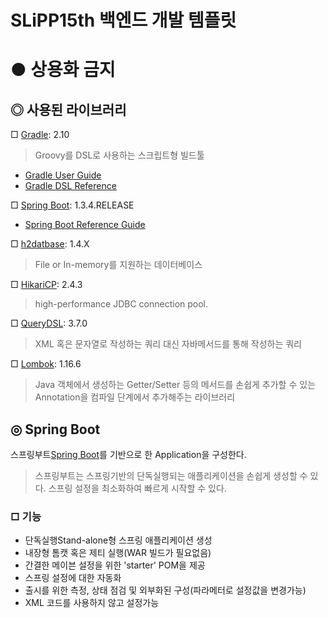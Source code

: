 SLiPP15th 백엔드 개발 템플릿
==============================

# ● 상용화 금지

## ◎ 사용된 라이브러리
□  [Gradle](http://gradle.org/): 2.10
> Groovy를 DSL로 사용하는 스크립트형 빌드툴
* [Gradle User Guide](http://gradle.org/docs/current/userguide/userguide.html)
* [Gradle DSL Reference](http://gradle.org/docs/current/dsl/index.html)


□  [Spring Boot](http://projects.spring.io/spring-boot/): 1.3.4.RELEASE
* [Spring Boot Reference Guide](http://docs.spring.io/spring-boot/docs/current/reference/htmlsingle/#getting-started-installing-the-cli)

□  [h2datbase](http://h2database.com): 1.4.X
> File or In-memory를 지원하는 데이터베이스

□  [HikariCP](https://brettwooldridge.github.io/HikariCP/): 2.4.3
>  high-performance JDBC connection pool.

□  [QueryDSL](http://www.querydsl.com): 3.7.0
> XML 혹은 문자열로 작성하는 쿼리 대신 자바메서드를 통해 작성하는 쿼리

□  [Lombok](http://projectlombok.org/): 1.16.6
> Java 객체에서 생성하는 Getter/Setter 등의 메서드를 손쉽게 추가할 수 있는 Annotation을 컴파일 단계에서 추가해주는 라이브러리

## ◎ Spring Boot
스프링부트[Spring Boot](http://projects.spring.io/spring-boot/)를 기반으로 한 Application을 구성한다.
> 스프링부트는 스프링기반의 단독실행되는 애플리케이션을 손쉽게 생성할 수 있다. 스프링 설정을 최소화하여 빠르게
시작할 수 있다.

### □ 기능
* 단독실행Stand-alone형 스프링 애플리케이션 생성
* 내장형 톰캣 혹은 제티 실행(WAR 빌드가 필요없음)
* 간결한 메이븐 설정을 위한 'starter' POM을 제공
* 스프링 설정에 대한 자동화
* 출시를 위한 측정, 상태 점검 및 외부화된 구성(파라메터로 설정값을 변경가능)
* XML 코드를 사용하지 않고 설정가능


